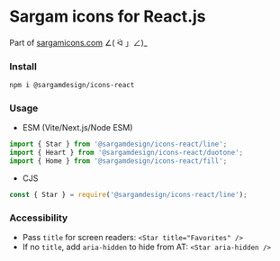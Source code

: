 # Sargam icons for React.js 
Part of [sargamicons.com](https://sargamicons.com/) ∠( ᐛ 」∠)_

### Install
```bash
npm i @sargamdesign/icons-react
```

### Usage
- ESM (Vite/Next.js/Node ESM)
```js
import { Star } from '@sargamdesign/icons-react/line';
import { Heart } from '@sargamdesign/icons-react/duotone';
import { Home } from '@sargamdesign/icons-react/fill';
```

- CJS
```js
const { Star } = require('@sargamdesign/icons-react/line');
```

### Accessibility
- Pass `title` for screen readers: `<Star title="Favorites" />`
- If no `title`, add `aria-hidden` to hide from AT: `<Star aria-hidden />`
